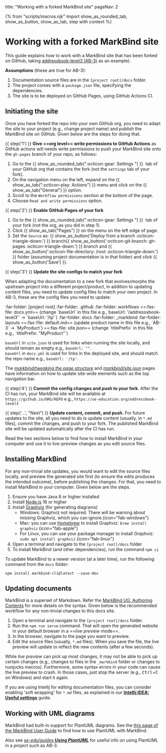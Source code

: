 <frontmatter>
  title: "Working with a forked MarkBind site"
  pageNav: 2
</frontmatter>

{% from "scripts/macros.njk" import show_as_rounded_tab, show_as_button, show_as_tab, step with context %}

# Working with a forked MarkBind site

<div class="lead">

This guide explains how to work with a MarkBind site that has been forked on GitHub, taking [addressbook-level3 (AB-3)](https://github.com/se-edu/addressbook-level3) as an example).
</div>

**Assumptions** (these are true for AB-3):

1. Documentation source files are in the `[project root]/docs` folder.
1. The project comes with a `package.json` file, specifying the dependencies.
1. The site is to be deployed on GitHub Pages, using GitHub Actions CI.

<!-- --------------------------------------------------------------------------------------------------- -->

## Initiating the site

Once you have forked the repo into your own GitHub org, you need to adapt the site to your project (e.g., change project name) and publish the MarkBind site on GitHub. Given below are the steps for doing that.

{{ step('1') }} **Give ==org level== write permissions to GitHub Actions** as GitHub actions will needs write permissions to push your MarkBind site onto the `gh-pages` branch of your repo, as follows:

1. Go to the {{ show_as_rounded_tab(":octicon-gear: Settings ") }} &nbsp;tab of your GitHub org that contains the fork (not the `settings` tab of your fork).
1. On the navigation menu on the left, expand on the {{ show_as_tab(":octicon-play: Actions") }} menu and click on the {{ show_as_tab("General") }} option.
1. Scroll to the `Workflow permissions` section at the bottom of the page.
1. Choose `Read and write permissions` option.

{{ step('2') }} **Enable GitHub Pages of your fork**

1. Go to the {{ show_as_rounded_tab(":octicon-gear: Settings ") }} &nbsp;tab of your fork (not the org, as you did in step 1).
1. Click {{ show_as_tab("Pages") }} on the menu on the left edge of page.
1. Set the `Source` as: {{ show_as_button('Deploy from a branch :octicon-triangle-down:') }} branch{{ show_as_button(':octicon-git-branch: gh-pages :octicon-triangle-down:') }} branch and {{ show_as_button(':octicon-file-directory: /root :octicon-triangle-down:') }} folder (assuming project documentation is in that folder) and click {{ show_as_button('Save') }}.

{{ step('3') }} **Update the site configs to match your fork**

When adapting the documentation to a new fork that evolves/morphs the upstream project into a different project/product, in addition to updating content files, you need to update config files to match your own project. In AB-3, these are the config files you need to update:

<tree>
:far-folder: [project root]
  :far-folder: .github
    :far-folder: workflows
      ==:fas-file: docs.yml== (change `baseUrl` in this file e.g.,`baseUrl: '/addresssbook-level3'` -> `baseUrl: '/tp'`)
  :far-folder: docs
    :far-folder: _markbind
      :far-folder: layouts
        ==:fas-file: default.md== (update product name in this file e.g., `AB-3` -> `MyProduct`)
    ==:fas-file: site.json== (change `titlePrefix` in this file e.g., `titlePrefix: "MyProduct"`)
</tree>

<p/>

<box type="info" seamless>

`baseUrl` in `site.json` is used for links when running the site locally, and should remain as empty e.g., `baseUrl: ""`.<br>
`baseUrl` in `docs.yml` is used for links in the deployed site, and should match the repo name e.g., `baseUrl: '/tp'`.
</box>
<box type="info" seamless>

The [_markbind/tweaking the page structure_](https://markbind.org/userGuide/tweakingThePageStructure.html) and [_markbind/site.json_](https://markbind.org/userGuide/siteJsonFile.html) pages have information on how to update site-wide elements such as the top navigation bar.
</box>

{{ step('4') }} **Commit the config changes and push to your fork**. After the CI has run, your MarkBind site will be available at `https://github.io/ORG/REPO` e.g., `https://se-education.org/addressbook-level3`

{{ step('...', "Next") }} **Update content, commit, and push**. For future updates to the site, all you need to do is update content (usually, in `*.md` files), commit the changes, and push to your fork. The published MarkBind site will be updated automatically after the CI has run.

<box type="tip" seamless>

Read the two sections below to find how to install MarkBind in your computer and use it to live-preview changes as you edit source files.
</box>


<!-- --------------------------------------------------------------------------------------------------- -->

## Installing MarkBind

For any non-trivial site updates, you would want to edit the source files locally, and preview the generated site first (to ensure the edits produces the intended outcome), before publishing the changes. For that, you need to install MarkBind in your computer. Given below are the steps.

1. Ensure you have Java 8 or higher installed
1. Install [Node.js](https://nodejs.org) 16 or higher
1. Install [Graphviz](https://graphviz.org/download/) (for generating diagrams)
    * Windows: Graphviz not required. There will be warning about missing Graphviz, which you can ignore.{icon="fab-windows"}
    * Mac: you can use [Homebrew](https://brew.sh/) to install Graphviz: `brew install graphviz` {icon="fab-apple"}
    * For Linux, you can use your package manager to install Graphviz: `sudo apt install graphviz` {icon="fab-linux"}
1. Open a terminal and navigate to the `[project root]/docs` folder
1. To install MarkBind (and other dependencies), run the command `npm ci`


<box type="info" seamless>

To update MarkBind to a newer version (at a later time), run the following command from the `docs` folder:

```
npm install markbind-cli@latest --save-dev
```
</box>

<!-- --------------------------------------------------------------------------------------------------- -->

## Updating documents

MarkBind is a superset of Markdown. Refer the [MarkBind UG: Authoring Contents](https://markbind.org/userGuide/authoringContents.html) for more details on the syntax. Given below is the recommended workflow for any non-trivial changes to this docs site.

1. Open a terminal and navigate to the `[project root]/docs` folder.
1. Run the `npm run serve` command. That will open the generated website in your default browser in a ==_live preview_ mode==.
1. In the browser, navigate to the page you want to preview.
1. Edit the source files (usually, `*.md` files). When you save the file, the live preview will update to reflect the new contents (after a few seconds).

<box type="warning" seamless>

While _live preview_ can pick up most changes, it may not be able to pick up certain changes (e.g., changes to files in the `_markbind` folder or changes to nunjucks macros). Furthermore, some syntax errors in your code can cause the live preview to crash. In those cases, just stop the server (e.g., <kbd>Ctrl</kbd>+<kbd>C</kbd> on Windows) and start it again.
</box>

<box type="tip" seamless>

If you are using Intellij for editing documentation files, you can consider enabling 'soft wrapping' for `*.md` files, as explained in our [**Intellij IDEA: Useful settings**](intellijUsefulSettings.html#enabling-soft-wrapping) guide.
</box>

<!-- --------------------------------------------------------------------------------------------------- -->

## Working with UML diagrams

MarkBind had built-in support for PlantUML diagrams. See the [this page of the MarkBind User Guide](https://markbind.org/userGuide/components/imagesAndDiagrams.html#diagrams) to find how to use PlantUML with MarkBind.

Also see [_se-edu/guides **Using PlantUML**_](https://se-education.org/guides/tutorials/plantUml.html) for useful info on using PlantUML in a project such as AB-3.

<!-- --------------------------------------------------------------------------------------------------- -->

